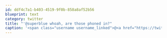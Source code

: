 ```yaml
---
id: ddf4c7a1-b403-4519-9f0b-858a8af52b56
blueprint: text
category: twitter
title: "'@superblue whoah, are those phoned in?"
caption: '<span class="username username_linked">@<a href="https://twitter.com/superblue" title="Sarah (Blue) Lang">superblue</a></span> whoah, are those phoned in?'
---
```

